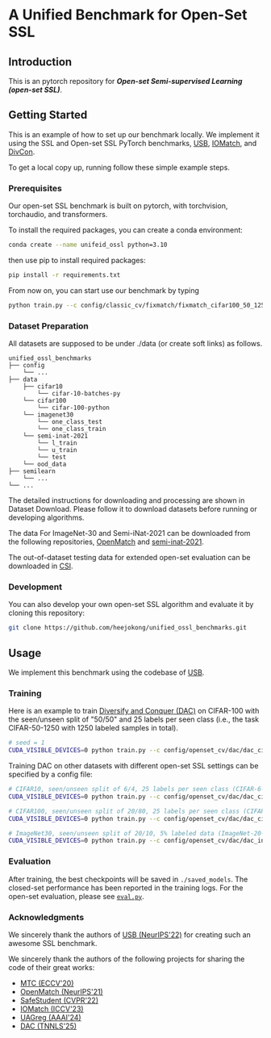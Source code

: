 # A Unified Benchmark for Open-Set SSL

## Introduction

This is an pytorch repository for ***Open-set Semi-supervised Learning (open-set SSL)***.


## Getting Started

This is an example of how to set up our benchmark locally. We implement it using the SSL and Open-set SSL PyTorch benchmarks, [USB](https://github.com/microsoft/Semi-supervised-learning), [IOMatch](https://github.com/nukezil/IOMatch), and [DivCon](https://github.com/heejokong/DivCon).

To get a local copy up, running follow these simple example steps.


### Prerequisites

Our open-set SSL benchmark is built on pytorch, with torchvision, torchaudio, and transformers.

To install the required packages, you can create a conda environment:
```sh
conda create --name unifeid_ossl python=3.10
```

then use pip to install required packages:
```sh
pip install -r requirements.txt
```

From now on, you can start use our benchmark by typing
```sh
python train.py --c config/classic_cv/fixmatch/fixmatch_cifar100_50_1250_1.yaml
```

### Dataset Preparation

All datasets are supposed to be under ./data (or create soft links) as follows.
```
unified_ossl_benchmarks
├── config
    └── ...
├── data
    ├── cifar10
        └── cifar-10-batches-py
    └── cifar100
        └── cifar-100-python
    └── imagenet30
        └── one_class_test
        └── one_class_train
    └── semi-inat-2021
        └── l_train
        └── u_train
        └── test
    └── ood_data
├── semilearn
    └── ...
└── ...
```

The detailed instructions for downloading and processing are shown in Dataset Download. Please follow it to download datasets before running or developing algorithms.

The data For ImageNet-30 and Semi-iNat-2021 can be downloaded from the following repositories, [OpenMatch](https://github.com/VisionLearningGroup/OP_Match) and [semi-inat-2021](https://github.com/cvl-umass/semi-inat-2021). 

The out-of-dataset testing data for extended open-set evaluation can be downloaded in [CSI](https://github.com/alinlab/CSI).


### Development

You can also develop your own open-set SSL algorithm and evaluate it by cloning this repository:
```sh
git clone https://github.com/heejokong/unified_ossl_benchmarks.git
```


## Usage

We implement this benchmark using the codebase of [USB](https://github.com/microsoft/Semi-supervised-learning).


### Training

Here is an example to train [Diversify and Conquer (DAC)](./semilearn/algorithms/dac/dac.py) on CIFAR-100 with the seen/unseen split of "50/50" and 25 labels per seen class (i.e., the task CIFAR-50-1250 with 1250 labeled samples in total).
```sh
# seed = 1
CUDA_VISIBLE_DEVICES=0 python train.py --c config/openset_cv/dac/dac_cifar100_50_1250_1.yaml
```

Training DAC on other datasets with different open-set SSL settings can be specified by a config file:
```sh
# CIFAR10, seen/unseen split of 6/4, 25 labels per seen class (CIFAR-6-150), seed = 1
CUDA_VISIBLE_DEVICES=0 python train.py --c config/openset_cv/dac/dac_cifar10_6_150_1.yaml

# CIFAR100, seen/unseen split of 20/80, 25 labels per seen class (CIFAR-20-500), seed = 1
CUDA_VISIBLE_DEVICES=0 python train.py --c config/openset_cv/dac/dac_cifar100_20_500_1.yaml

# ImageNet30, seen/unseen split of 20/10, 5% labeled data (ImageNet-20-p5), seed = 1
CUDA_VISIBLE_DEVICES=0 python train.py --c config/openset_cv/dac/dac_in30_p5_1.yaml
```


### Evaluation

After training, the best checkpoints will be saved in ``./saved_models``. The closed-set performance has been reported in the training logs. For the open-set evaluation, please see [``eval.py``](./eval.py).


### Acknowledgments

We sincerely thank the authors of [USB (NeurIPS'22)](https://github.com/microsoft/Semi-supervised-learning) for creating such an awesome SSL benchmark.

We sincerely thank the authors of the following projects for sharing the code of their great works:

- [MTC (ECCV'20)](https://github.com/YU1ut/Multi-Task-Curriculum-Framework-for-Open-Set-SSL)
- [OpenMatch (NeurIPS'21)](https://github.com/VisionLearningGroup/OP_Match)
- [SafeStudent (CVPR'22)](https://github.com/Zhanlo/Safe-Student)
- [IOMatch (ICCV'23)](https://github.com/nukezil/IOMatch)
- [UAGreg (AAAI'24)](https://github.com/heejokong/UAGreg)
- [DAC (TNNLS'25)](https://github.com/heejokong/DivCon)
